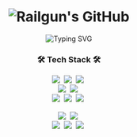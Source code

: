 <h1 align="center">
  <img src="https://cooltext.com/images/3712291.png" alt="Railgun's GitHub" />
</h1>
<p align="center">
  <img src="https://readme-typing-svg.herokuapp.com?font=Fira+Code&weight=500&size=25&pause=1000&color=58A6FF&center=true&vCenter=true&width=435&lines=Welcome+to+my+GitHub+Profile!;Explore+my+projects+and+repos!;Let's+build+something+awesome+together!;Happy+Coding+%F0%9F%92%BB" alt="Typing SVG" />
</p>

<h3 align="center">🛠 Tech Stack 🛠</h3>
<div align="center">
  <img src="https://img.shields.io/badge/react-20232a.svg?style=for-the-badge&logo=react&logoColor=61DAFB" />&nbsp;
  <img src="https://img.shields.io/badge/typescript-262627.svg?style=for-the-badge&logo=typescript&logoColor=007ACC" />&nbsp;
  <img src="https://img.shields.io/badge/tailwindcss-1daabb.svg?style=for-the-badge&logo=tailwind-css&logoColor=white" />&nbsp;
</div>

<div align="center">
  <img src="https://img.shields.io/badge/axios-5A29E4.svg?style=for-the-badge&logo=axios&logoColor=white" />&nbsp;
  <img src="https://img.shields.io/badge/react--router--dom-CA4245.svg?style=for-the-badge&logo=react-router&logoColor=white" />&nbsp;
</div>

<div align="center">
  <img src="https://img.shields.io/badge/html5-E34F26.svg?style=for-the-badge&logo=html5&logoColor=white" />&nbsp;
  <img src="https://img.shields.io/badge/css3-1572B6.svg?style=for-the-badge&logo=css3&logoColor=white" />&nbsp;
  <img src="https://img.shields.io/badge/javascript-F7DF1E.svg?style=for-the-badge&logo=javascript&logoColor=black" />&nbsp;
</div>

<br>

<div align="center">
  <img src="https://img.shields.io/badge/flutter-02569B.svg?style=for-the-badge&logo=flutter&logoColor=white" />&nbsp;
  <img src="https://img.shields.io/badge/dart-0175C2.svg?style=for-the-badge&logo=dart&logoColor=white" />&nbsp;
</div>

<div align="center">
  <img src="https://img.shields.io/badge/dio-00C7B7.svg?style=for-the-badge&logo=flutter&logoColor=white" />&nbsp;
  <img src="https://img.shields.io/badge/hive-FB9E14.svg?style=for-the-badge&logo=flutter&logoColor=white" />&nbsp;
  <img src="https://img.shields.io/badge/riverpod-40AEF4.svg?style=for-the-badge&logo=flutter&logoColor=white" />&nbsp;
</div>
